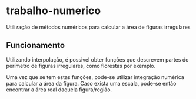 # trabalho-numerico
Utilização de métodos numéricos para calcular a área de figuras irregulares

## Funcionamento

Utilizando interpolação, é possivel obter funções que descrevem partes do perímetro de figuras irregulares, como florestas por exemplo.

Uma vez que se tem estas funções, pode-se utilizar integração numérica para calcular a área da figura.
Caso exista uma escala, pode-se então encontrar a área real daquela figura/região.
